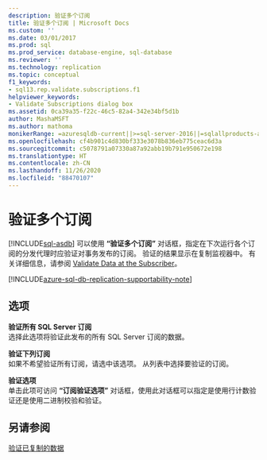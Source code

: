```yaml
---
description: 验证多个订阅
title: 验证多个订阅 | Microsoft Docs
ms.custom: ''
ms.date: 03/01/2017
ms.prod: sql
ms.prod_service: database-engine, sql-database
ms.reviewer: ''
ms.technology: replication
ms.topic: conceptual
f1_keywords:
- sql13.rep.validate.subscriptions.f1
helpviewer_keywords:
- Validate Subscriptions dialog box
ms.assetid: 0ca39a35-f22c-46c5-82a4-342e34bf5d1b
author: MashaMSFT
ms.author: mathoma
monikerRange: =azuresqldb-current||>=sql-server-2016||=sqlallproducts-allversions
ms.openlocfilehash: cf4b901c4d830bf333e3078b836eb775ceac6d3a
ms.sourcegitcommit: c5078791a07330a87a92abb19b791e950672e198
ms.translationtype: HT
ms.contentlocale: zh-CN
ms.lasthandoff: 11/26/2020
ms.locfileid: "88470107"
---
```

# <a name="validate-subscriptions"></a>验证多个订阅
[!INCLUDE[sql-asdb](../../includes/applies-to-version/sql-asdb.md)]
  可以使用 **“验证多个订阅”** 对话框，指定在下次运行各个订阅的分发代理时应验证对事务发布的订阅。 验证的结果显示在复制监视器中。 有关详细信息，请参阅 [Validate Data at the Subscriber](../../relational-databases/replication/validate-data-at-the-subscriber.md)。  

[!INCLUDE[azure-sql-db-replication-supportability-note](../../includes/azure-sql-db-replication-supportability-note.md)]
  
## <a name="options"></a>选项  
 **验证所有 SQL Server 订阅**  
 选择此选项将验证此发布的所有 SQL Server 订阅的数据。  
  
 **验证下列订阅**  
 如果不希望验证所有订阅，请选中该选项。 从列表中选择要验证的订阅。  
  
 **验证选项**  
 单击此项可访问 **“订阅验证选项”** 对话框，使用此对话框可以指定是使用行计数验证还是使用二进制校验和验证。  
  
## <a name="see-also"></a>另请参阅  
 [验证已复制的数据](../../relational-databases/replication/validate-data-at-the-subscriber.md)  
  
  
